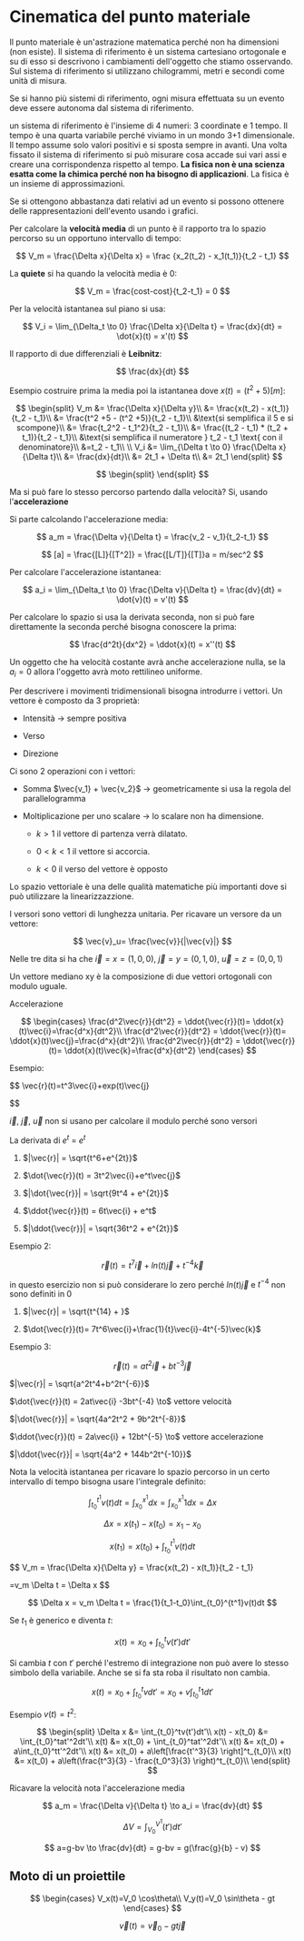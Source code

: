 # Cinematica del punto materiale

Il punto materiale è un'astrazione matematica perché non ha dimensioni (non esiste). Il sistema di riferimento è un sistema cartesiano ortogonale e su di esso si descrivono i cambiamenti dell'oggetto che stiamo osservando. Sul sistema di riferimento si utilizzano chilogrammi, metri e secondi come unità di misura.

Se si hanno più sistemi di riferimento, ogni misura effettuata su un evento deve essere autonoma dal sistema di riferimento. 

un sistema di riferimento è l'insieme di 4 numeri: 3 coordinate e 1 tempo. Il tempo è una quarta variabile perché viviamo in un mondo 3+1 dimensionale. Il tempo assume solo valori positivi e si sposta sempre in avanti. Una volta fissato il sistema di riferimento si può misurare cosa accade sui vari assi e creare una corrispondenza rispetto al tempo. **La fisica non è una scienza esatta come la chimica perché non ha bisogno di applicazioni**. La fisica è un insieme di approssimazioni.

Se si ottengono abbastanza dati relativi ad un evento si possono ottenere delle rappresentazioni dell'evento usando i grafici.

Per calcolare la **velocità media** di un punto è il rapporto tra lo spazio percorso su un opportuno intervallo di tempo:

$$
V_m = \frac{\Delta x}{\Delta x} = \frac {x_2(t_2) - x_1(t_1)}{t_2 - t_1}
$$

La **quiete** si ha quando la velocità media è $0$:

$$
V_m = \frac{cost-cost}{t_2-t_1} = 0
$$

Per la velocità istantanea sul piano si usa:

$$
V_i = \lim_{\Delta_t \to 0} \frac{\Delta x}{\Delta t} = \frac{dx}{dt} = \dot{x}(t) = x'(t)
$$

Il rapporto di due differenziali è **Leibnitz**: 

$$
\frac{dx}{dt}
$$

Esempio costruire prima la media poi la istantanea dove $x(t) = (t^2 +5)[m]$:

$$
\begin{split}
V_m &= \frac{\Delta x}{\Delta y}\\
&= \frac{x(t_2) - x(t_1)}{t_2 - t_1}\\
&= \frac{t^2 +5 - (t^2 +5)}{t_2 - t_1}\\
&\text{si semplifica il 5 e si scompone}\\
&= \frac{t_2^2 - t_1^2}{t_2 - t_1}\\
&= \frac{(t_2 - t_1) * (t_2 + t_1)}{t_2 - t_1}\\
&\text{si semplifica il numeratore } t_2 - t_1 \text{ con il denominatore}\\
&=t_2 - t_1\\
\\
V_i &= \lim_{\Delta t \to 0} \frac{\Delta x}{\Delta t}\\ 
&= \frac{dx}{dt}\\
&= 2t_1 + \Delta t\\
&= 2t_1
\end{split}
$$

$$
\begin{split}
\end{split}
$$

Ma si può fare lo stesso percorso partendo dalla velocità? Si, usando l'**accelerazione**

Si parte calcolando l'accelerazione media:

$$
a_m = \frac{\Delta v}{\Delta t} = \frac{v_2 - v_1}{t_2-t_1}
$$

$$
[a] = \frac{[L]}{[T^2]} = \frac{[L/T]}{[T]}a = m/sec^2
$$

Per calcolare l'accelerazione istantanea:

$$
a_i = \lim_{\Delta_t \to 0} \frac{\Delta v}{\Delta t} = \frac{dv}{dt} = \dot{v}(t) = v'(t)
$$

Per calcolare lo spazio si usa la derivata seconda, non si può fare direttamente la seconda perché bisogna conoscere la prima:

$$
\frac{d^2t}{dx^2} = \ddot{x}(t) = x''(t)
$$

Un oggetto che ha velocità costante avrà anche accelerazione nulla, se la $a_i=0$ allora l'oggetto avrà moto rettilineo uniforme.

Per descrivere i movimenti tridimensionali bisogna introdurre i vettori. Un vettore è composto da 3 proprietà:

- Intensità $\to$ sempre positiva

- Verso

- Direzione

Ci sono 2 operazioni con i vettori:

- Somma $\vec{v_1} + \vec{v_2}$ $\to$ geometricamente si usa la regola del parallelogramma

- Moltiplicazione per uno scalare $\to$ lo scalare non ha dimensione. 
  
  - $k>1$ il vettore di partenza verrà dilatato.
  
  - $0<k<1$ il vettore si accorcia. 
  
  - $k<0$ il verso del vettore è opposto

Lo spazio vettoriale è una delle qualità matematiche più importanti dove si può utilizzare la linearizzazzione.

I versori sono vettori di lunghezza unitaria. Per ricavare un versore da un vettore:

$$
\vec{v}_u= \frac{\vec{v}}{|\vec{v}|}
$$

Nelle tre dita si ha che $\vec{i} = x = (1,0,0)$, $\vec{j} = y = (0,1,0)$, $\vec{u} = z = (0,0,1)$

Un vettore mediano xy è la composizione di due vettori ortogonali con modulo uguale.

Accelerazione

$$
\begin{cases}
\frac{d^2\vec{r}}{dt^2} = \ddot{\vec{r}}(t)= \ddot{x}(t)\vec{i}=\frac{d^x}{dt^2}\\
\frac{d^2\vec{r}}{dt^2} = \ddot{\vec{r}}(t)= \ddot{x}(t)\vec{j}=\frac{d^x}{dt^2}\\
\frac{d^2\vec{r}}{dt^2} = \ddot{\vec{r}}(t)= \ddot{x}(t)\vec{k}=\frac{d^x}{dt^2}
\end{cases}
$$

Esempio:

$$
\vec{r}(t)=t^3\vec{i}+exp(t)\vec{j}

$$

$\vec{i}$, $\vec{j}$, $\vec{u}$ non si usano per calcolare il modulo perché sono versori

La derivata di $e^t$ = $e^t$

1) $|\vec{r}| = \sqrt{t^6+e^{2t}}$ 

2) $\dot{\vec{r}}(t) = 3t^2\vec{i}+e^t\vec{j}$ 

3) $|\dot{\vec{r}}| = \sqrt{9t^4 + e^{2t}}$ 

4) $\ddot{\vec{r}}(t) = 6t\vec{i} + e^t$ 

5) $|\ddot{\vec{r}}| = \sqrt{36t^2 + e^{2t}}$ 

Esempio 2:

$$
\vec{r}(t)=t^7\vec{i}+ln(t)\vec{j}+t^{-4}\vec{k}
$$

in questo esercizio non si può considerare lo zero perché $ln(t)\vec{j}$ e $t^{-4}$ non sono definiti in 0

1. $|\vec{r}| = \sqrt{t^{14} + }$

2. $\dot{\vec{r}}(t)= 7t^6\vec{i}+\frac{1}{t}\vec{i}-4t^{-5}\vec{k}$

Esempio 3:

$$
\vec{r}(t) = at^2\vec{i} + bt^{-3}\vec{j}
$$

$|\vec{r}| = \sqrt{a^2t^4+b^2t^{-6}}$

$\dot{\vec{r}}(t) = 2at\vec{i} -3bt^{-4} \to$ vettore velocità

$|\dot{\vec{r}}| = \sqrt{4a^2t^2 + 9b^2t^{-8}}$

$\ddot{\vec{r}}(t) = 2a\vec{i} + 12bt^{-5} \to$ vettore accelerazione

$|\ddot{\vec{r}}| = \sqrt{4a^2 + 144b^2t^{-10}}$

Nota la velocità istantanea per ricavare lo spazio percorso in un certo intervallo di tempo bisogna usare l'integrale definito:

$$
\int_{t_0}^{t^1}v(t)dt = \int_{x_0}^{x^1}dx = \int_{x_0}^{x^1}1dx=\Delta x
$$

$$
\Delta x = x(t_1) - x(t_0) = x_1 - x_0
$$

$$
x(t_1) = x(t_0) + \int_{t_0}^{t^1}v(t)dt
$$

$$
V_m = \frac{\Delta x}{\Delta y}
= \frac{x(t_2) - x(t_1)}{t_2 - t_1}

=v_m \Delta t = \Delta x
$$

$$
\Delta x = v_m \Delta t = \frac{1}{t_1-t_0}\int_{t_0}^{t^1}v(t)dt
$$

Se $t_1$ è generico e diventa $t$:

$$
x(t) = x_0 + \int_{t_0}^tv(t')dt'
$$

Si cambia $t$ con $t'$ perché l'estremo di integrazione non può avere lo stesso simbolo della variabile. Anche se si fa sta roba il risultato non cambia.

$$
x(t) = x_0 + \int_{t_0}^tvdt' = x_0 + v \int_{t_0}^t1dt'
$$

Esempio $v(t) = t^2$:

$$
\begin{split}
\Delta x &= \int_{t_0}^tv(t')dt'\\
x(t) - x(t_0) &= \int_{t_0}^tat'^2dt'\\
x(t) &= x(t_0) + \int_{t_0}^tat'^2dt'\\
x(t) &= x(t_0) + a\int_{t_0}^tt'^2dt'\\
x(t) &= x(t_0) + a\left[\frac{t'^3}{3} \right]^t_{t_0}\\
x(t) &= x(t_0) + a\left(\frac{t^3}{3} - \frac{t_0^3}{3} \right)^t_{t_0}\\
\end{split}
$$

Ricavare la velocità nota l'accelerazione media

$$
a_m = \frac{\Delta v}{\Delta t} \to a_i = \frac{dv}{dt}
$$

$$
\Delta V = \int_{V_0}^{V^1}(t')dt'
$$

$$
a=g-bv \to \frac{dv}{dt} = g-bv = g(\frac{g}{b} - v)
$$

## Moto di un proiettile

$$
\begin{cases}
V_x(t)=V_0 \cos\theta\\
V_y(t)=V_0 \sin\theta - gt
\end{cases}
$$

$$
\vec{v}(t) = \vec{v}_0-gt\vec{j}
$$
